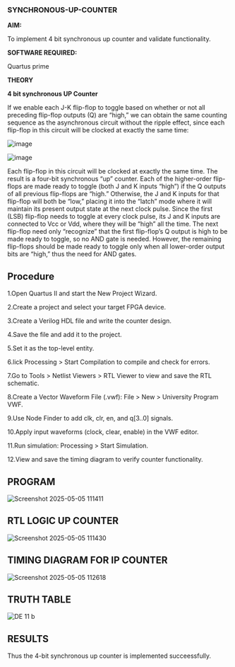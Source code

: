 ### SYNCHRONOUS-UP-COUNTER

**AIM:**

To implement 4 bit synchronous up counter and validate functionality.

**SOFTWARE REQUIRED:**

Quartus prime

**THEORY**

**4 bit synchronous UP Counter**

If we enable each J-K flip-flop to toggle based on whether or not all preceding flip-flop outputs (Q) are “high,” we can obtain the same counting sequence as the asynchronous circuit without the ripple effect, since each flip-flop in this circuit will be clocked at exactly the same time:

![image](https://github.com/naavaneetha/SYNCHRONOUS-UP-COUNTER/assets/154305477/d5db3fa0-e413-404c-b80e-b2f39d82e7e8)


![image](https://github.com/naavaneetha/SYNCHRONOUS-UP-COUNTER/assets/154305477/52cb61eb-d04b-442d-810c-31185a68410b)

Each flip-flop in this circuit will be clocked at exactly the same time.
The result is a four-bit synchronous “up” counter. Each of the higher-order flip-flops are made ready to toggle (both J and K inputs “high”) if the Q outputs of all previous flip-flops are “high.”
Otherwise, the J and K inputs for that flip-flop will both be “low,” placing it into the “latch” mode where it will maintain its present output state at the next clock pulse.
Since the first (LSB) flip-flop needs to toggle at every clock pulse, its J and K inputs are connected to Vcc or Vdd, where they will be “high” all the time.
The next flip-flop need only “recognize” that the first flip-flop’s Q output is high to be made ready to toggle, so no AND gate is needed.
However, the remaining flip-flops should be made ready to toggle only when all lower-order output bits are “high,” thus the need for AND gates.

## Procedure

1.Open Quartus II and start the New Project Wizard.

2.Create a project and select your target FPGA device.

3.Create a Verilog HDL file and write the counter design.

4.Save the file and add it to the project.

5.Set it as the top-level entity.

6.lick Processing > Start Compilation to compile and check for errors.

7.Go to Tools > Netlist Viewers > RTL Viewer to view and save the RTL schematic.

8.Create a Vector Waveform File (.vwf): File > New > University Program VWF.

9.Use Node Finder to add clk, clr, en, and q[3..0] signals.

10.Apply input waveforms (clock, clear, enable) in the VWF editor.

11.Run simulation: Processing > Start Simulation.

12.View and save the timing diagram to verify counter functionality.

## PROGRAM
![Screenshot 2025-05-05 111411](https://github.com/user-attachments/assets/b841f318-edc6-4afe-af62-77893d7f20e6)


## RTL LOGIC UP COUNTER
![Screenshot 2025-05-05 111430](https://github.com/user-attachments/assets/c0f91626-6611-4179-a258-08d59f74d394)


## TIMING DIAGRAM FOR IP COUNTER
![Screenshot 2025-05-05 112618](https://github.com/user-attachments/assets/904c60a5-d1f0-4c61-add9-ed72af1c427d)

## TRUTH TABLE
![DE 11 b](https://github.com/user-attachments/assets/8ee63de0-3044-44f0-8563-a2f89e77afb4)
## RESULTS
Thus the 4-bit synchronous up counter is implemented succeessfully.
